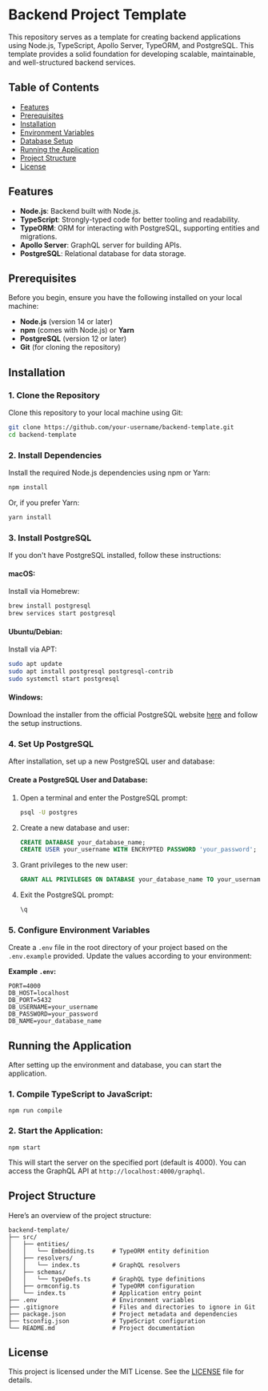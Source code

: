 # Backend Project Template

This repository serves as a template for creating backend applications using Node.js, TypeScript, Apollo Server, TypeORM, and PostgreSQL. This template provides a solid foundation for developing scalable, maintainable, and well-structured backend services.

## Table of Contents

- [Features](#features)
- [Prerequisites](#prerequisites)
- [Installation](#installation)
- [Environment Variables](#environment-variables)
- [Database Setup](#database-setup)
- [Running the Application](#running-the-application)
- [Project Structure](#project-structure)
- [License](#license)

## Features

- **Node.js**: Backend built with Node.js.
- **TypeScript**: Strongly-typed code for better tooling and readability.
- **TypeORM**: ORM for interacting with PostgreSQL, supporting entities and migrations.
- **Apollo Server**: GraphQL server for building APIs.
- **PostgreSQL**: Relational database for data storage.

## Prerequisites

Before you begin, ensure you have the following installed on your local machine:

- **Node.js** (version 14 or later)
- **npm** (comes with Node.js) or **Yarn**
- **PostgreSQL** (version 12 or later)
- **Git** (for cloning the repository)

## Installation

### 1. Clone the Repository

Clone this repository to your local machine using Git:

```bash
git clone https://github.com/your-username/backend-template.git
cd backend-template
```

### 2. Install Dependencies

Install the required Node.js dependencies using npm or Yarn:

```bash
npm install
```

Or, if you prefer Yarn:

```bash
yarn install
```

### 3. Install PostgreSQL

If you don't have PostgreSQL installed, follow these instructions:

#### macOS:

Install via Homebrew:

```bash
brew install postgresql
brew services start postgresql
```

#### Ubuntu/Debian:

Install via APT:

```bash
sudo apt update
sudo apt install postgresql postgresql-contrib
sudo systemctl start postgresql
```

#### Windows:

Download the installer from the official PostgreSQL website [here](https://www.postgresql.org/download/windows/) and follow the setup instructions.

### 4. Set Up PostgreSQL

After installation, set up a new PostgreSQL user and database:

#### Create a PostgreSQL User and Database:

1. Open a terminal and enter the PostgreSQL prompt:

   ```bash
   psql -U postgres
   ```

2. Create a new database and user:

   ```sql
   CREATE DATABASE your_database_name;
   CREATE USER your_username WITH ENCRYPTED PASSWORD 'your_password';
   ```

3. Grant privileges to the new user:

   ```sql
   GRANT ALL PRIVILEGES ON DATABASE your_database_name TO your_username;
   ```

4. Exit the PostgreSQL prompt:

   ```sql
   \q
   ```

### 5. Configure Environment Variables

Create a `.env` file in the root directory of your project based on the `.env.example` provided. Update the values according to your environment:

**Example `.env`:**

```plaintext
PORT=4000
DB_HOST=localhost
DB_PORT=5432
DB_USERNAME=your_username
DB_PASSWORD=your_password
DB_NAME=your_database_name
```

## Running the Application

After setting up the environment and database, you can start the application.

### 1. Compile TypeScript to JavaScript:

```
npm run compile
```

### 2. Start the Application:

```
npm start
```

This will start the server on the specified port (default is 4000). You can access the GraphQL API at `http://localhost:4000/graphql`.

## Project Structure

Here’s an overview of the project structure:

```plaintext
backend-template/
├── src/
│   ├── entities/
│   │   └── Embedding.ts     # TypeORM entity definition
│   ├── resolvers/
│   │   └── index.ts         # GraphQL resolvers
│   ├── schemas/
│   │   └── typeDefs.ts      # GraphQL type definitions
│   ├── ormconfig.ts         # TypeORM configuration
│   └── index.ts             # Application entry point
├── .env                     # Environment variables
├── .gitignore               # Files and directories to ignore in Git
├── package.json             # Project metadata and dependencies
├── tsconfig.json            # TypeScript configuration
└── README.md                # Project documentation
```

## License

This project is licensed under the MIT License. See the [LICENSE](LICENSE) file for details.
